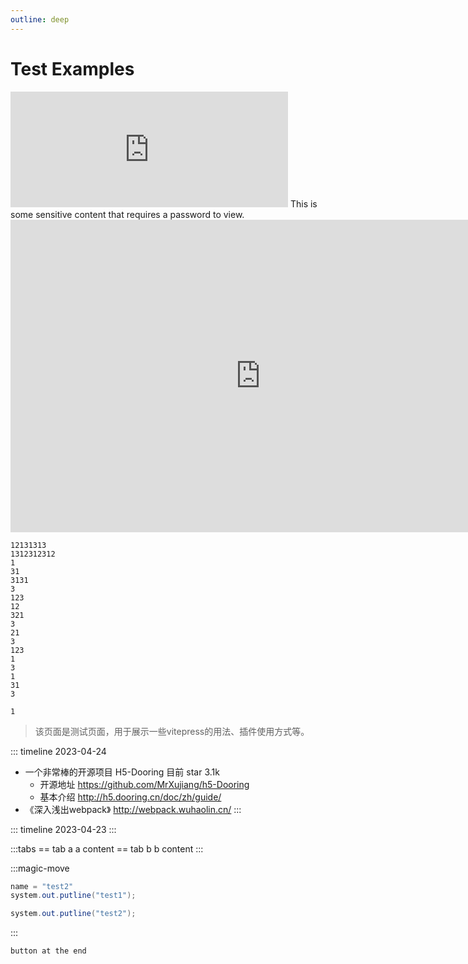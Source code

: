 ```yaml
---
outline: deep
---
```



# Test Examples


<iframe frameborder="0" width="444" height="185" src="https://jex.im/regulex/#!embed=true&flags=&re=%5E%5Cs*(%3F%3D%5B0-9%5D%7B5%7D)"></iframe>



<EncryptedContent>
  This is some sensitive content that requires a password to view.
</EncryptedContent>

<!-- <EncryptedContent password="123">
  <p>This is the protected content that will only be visible after entering the correct password.</p>
</EncryptedContent> -->

<iframe width="800" height="500" frameborder="0" src="https://pythontutor.com/iframe-embed.html#code=public%20class%20MainClass%20%7B%0A%20%20public%20static%20void%20main%28String%5B%5D%20args%29%20%7B%0A%20%20%20%20int%20i%20%3D%200%3B%0A%20%20%20%20int%20result%20%3D%200%3B%0A%20%20%20%20for%20%28%3Bi%20%3C%3D%2010%3B%20i%20%2B%2B%29%7B%0A%20%20%20%20%20%20%20%20result%20%2B%3D%20i%3B%0A%20%20%20%20%7D%0A%20%20%20%20System.out.println%28%22result%3A%22%20%2B%20result%29%3B%20%20%0A%20%20%7D%0A%7D&codeDivHeight=400&codeDivWidth=350&cumulative=false&curInstr=14&heapPrimitives=nevernest&origin=opt-frontend.js&py=java&rawInputLstJSON=%5B%5D&textReferences=false"> </iframe>

```shell
12131313
1312312312
1
31
3131
3
123
12
321
3
21
3
123
1
3
1
31
3

1
```

> 该页面是测试页面，用于展示一些vitepress的用法、插件使用方式等。

::: timeline 2023-04-24
- 一个非常棒的开源项目 H5-Dooring 目前 star 3.1k
  - 开源地址 https://github.com/MrXujiang/h5-Dooring
  - 基本介绍 http://h5.dooring.cn/doc/zh/guide/
- 《深入浅出webpack》 http://webpack.wuhaolin.cn/
:::

::: timeline 2023-04-23
:::


:::tabs
== tab a
a content
== tab b
b content
:::



:::magic-move 
```java [test1.java]
name = "test2"
system.out.putline("test1");
```
```java [test2.java]
system.out.putline("test2");
```
:::

`button at the end`<C/>
